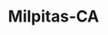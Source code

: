 ---
title: Milpitas-CA
slug: milpitas-ca
f_state:
- cms/state/california.md
f_locations:
- cms/payday-loan/bpi-remittance-corporation-5433.md
- cms/payday-loan/cash-window-corp-8959.md
- cms/payday-loan/cash-window-financial-services-8961.md
- cms/payday-loan/check-into-cash-of-california-13243.md
updated-on: '2024-05-30T13:41:28.615Z'
created-on: '2024-05-30T13:41:28.615Z'
published-on: '2024-05-30T13:54:32.469Z'
f_city: Milpitas
layout: '[city].html'
tags: city
---